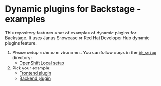 # Dynamic plugins for Backstage - examples

This repository features a set of examples of dynamic plugins for Backstage. It uses Janus Showcase or Red Hat Developer Hub dynamic plugins feature.

1. Please setup a demo environment. You can follow steps in the [`00_setup`](./00_setup/) directory:
   - [OpenShift Local setup](./00_setup/crc.ipynb)
2. Pick your example:
   - [Frontend plugin](./01_frontend_plugin/demo.ipynb)
   - [Backend plugin](./02_backend_plugin/demo.ipynb)
